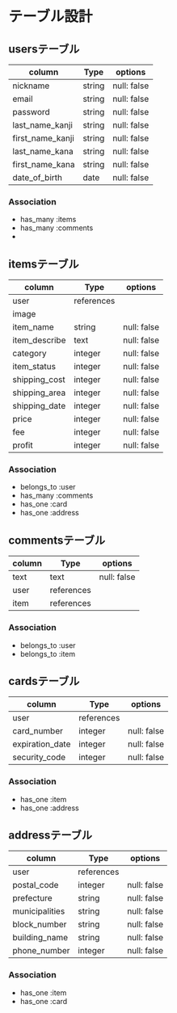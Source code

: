 # テーブル設計

## usersテーブル

|column          |Type   |options    |
|----------------|-------|-----------|
|nickname        |string |null: false|
|email           |string |null: false|
|password        |string |null: false|
|last_name_kanji |string |null: false|
|first_name_kanji|string |null: false|
|last_name_kana  |string |null: false|
|first_name_kana |string |null: false|
|date_of_birth   |date   |null: false|

### Association

- has_many :items
- has_many :comments
- 

## itemsテーブル

|column       |Type      |options    |
|-------------|----------|-----------|
|user         |references|           |
|image        |          |           |
|item_name    |string    |null: false|
|item_describe|text      |null: false|
|category     |integer   |null: false|
|item_status  |integer   |null: false|
|shipping_cost|integer   |null: false|
|shipping_area|integer   |null: false|
|shipping_date|integer   |null: false|
|price        |integer   |null: false|
|fee          |integer   |null: false|
|profit       |integer   |null: false|

### Association

- belongs_to :user
- has_many   :comments
- has_one    :card
- has_one    :address


## commentsテーブル

|column    |Type      |options    |
|----------|----------|-----------|
|text      |text      |null: false|
|user      |references|           |
|item      |references|           |

### Association

- belongs_to :user
- belongs_to :item


## cardsテーブル

|column         |Type      |options    |
|---------------|----------|-----------|
|user           |references|           |
|card_number    |integer   |null: false|
|expiration_date|integer   |null: false|
|security_code  |integer   |null: false|

### Association

- has_one  :item
- has_one  :address


## addressテーブル

|column         |Type      |options    |
|---------------|----------|-----------|
|user           |references|
|postal_code    |integer   |null: false|
|prefecture     |string    |null: false|
|municipalities |string    |null: false|
|block_number   |string    |null: false|
|building_name  |string    |null: false|
|phone_number   |integer   |null: false|

### Association

- has_one  :item
- has_one  :card






